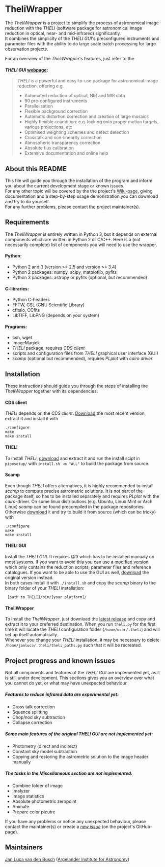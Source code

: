 # TheliWrapper

The *TheliWrapper* is a project to simplify the process of astronomical image
reduction with the *THELI* (software package for astronomical image reduction
in optical, near- and mid-infrared) significantly.  
It combines the simplicity of the *THELI GUI*'s preconfigured instruments and
parameter files with the ability to do large scale batch processing for large
observation projects.

For an overview of the *TheliWrapper*'s features, just refer to the
#### *THELI GUI* [webpage](https://www.astro.uni-bonn.de/theli/gui/):

> *THELI* is a powerful and easy-to-use package for astronomical image
  reduction, offering e.g.
> * Automated reduction of optical, NIR and MIR data
> * 90 pre-configured instruments
> * Parallelisation
> * Flexible background correction
> * Automatic distortion correction and creation of large mosaics
> * Highly flexible coaddition: e.g. locking onto proper motion targets,
    various projections, etc
> * Optimised weighting schemes and defect detection
> * Crosstalk and non-linearity correction
> * Atmospheric transparency correction
> * Absolute flux calibration
> * Extensive documentation and online help


## About this README

This file will guide you through the installation of the program and
inform you about the current development stage or known issues.  
For any other topic will be covered by the the project's
[Wiki-page](https://github.com/jlvdb/TheliWrapper/wiki), giving
documentation and a step-by-step usage demonstration you can download
and try to do yourself.  
For any further problems, please contact the project maintainer(s).


## Requirements

The *TheliWrapper* is entirely written in Python 3, but it depends on external
components which are written in Python 2 or C/C++. Here is a (not necessarily
complete) list of components you will need to use the wrapper.

#### Python:
* Python 2 and 3 (version >= 2.5 and version >= 3.4)
* Python 2 packages: numpy, scipy, matplotlib, pyfits
* Python 3 packages: astropy or pyfits (optional, but recommended)

#### C-libraries:
* Python C-headers
* FFTW, GSL (GNU Scientific Library)
* cfitsio, CCfits
* LibTIFF, LibPNG
(depends on your system)

#### Programs:
* csh, wget
* ImageMagick
* *THELI* package, requires *CDS client*
* scripts and configuration files from *THELI* graphical user interface (GUI)
* *scamp* (optional but recommended), requires *PLplot* with *cairo driver*


## Installation

These instructions should guide you through the steps of installing the
*TheliWrapper* together with its dependencies:

#### CDS client
*THELI* depends on the *CDS client*.
[Download](http://cdsarc.u-strasbg.fr/doc/cdsclient.html) the most recent
version, extract it and install it with

    ./configure
    make
    make install

#### THELI
To install *THELI*,
[download](https://www.astro.uni-bonn.de/theli/gui/download.html) and extract
it and run the install scipt in `pipesetup/` with `install.sh -m "ALL"` to
build the package from source.

#### Scamp
Even though *THELI* offers alternatives, it is highly recommended to install
*scamp* to compute precise astrometric solutions. It is not part of the package
itself, so has to be installed separately and requires *PLplot* with the
*cairo*-driver. On some linux distributions (e.g. Ubuntu, Linux Mint or
Arch Linux) *scamp* can be found precompiled in the package repositories.  
Otherwise [download](https://www.astromatic.net/software/scamp) it and try to
build it from source (which can be tricky) with

    ./configure
    make
    make install

#### THELI GUI
Install the *THELI GUI*. It requires *Qt3* which has to be installed manualy on
most systems. If you want to avoid this you can use a
[modified version](https://github.com/jlvdb/TheliWrapper/raw/extra-data/INSTALL/gui-2.10.3_modified.tar.gz)
which only contains the reduction scripts, parameter files and reference
catalogues. If you want to be able to use the GUI as well,
[download](https://www.astro.uni-bonn.de/theli/gui/download.html) the
original version instead.  
In both cases install it with `./install.sh` and copy the *scamp* binary to the
binary folder of your *THELI* installation:

     [path to THELI]/bin/[your platform]/

#### TheliWrapper
To install the *TheliWrapper*, just download the
[latest release](https://github.com/jlvdb/TheliWrapper/releases/latest) and
copy and extract it to your preferred destination. When you run `theli.py` for
the first time it will locate the *THELI* configuration folder
(`/home/user/.theli`) and will set up itself automatically.  
Whenever you change your *THELI* installation, it may be necessary to delete
`/home/janluca/.theli/theli_paths.py` such that it will be recreated.


## Project progress and known issues

Not all components and features of the *THELI GUI* are implemented yet, as it
is still under development. This sections gives you an overview over what you
cannot do yet, or what may have unexpected behaviour.

##### Features to reduce infrared data are experimental yet:
* Cross talk correction
* Squence splitting
* Chop/nod sky subtraction
* Collapse correction

##### Some main features of the original *THELI GUI* are not implemented yet:
* Photometry (direct and indirect)
* Constant sky model subtraction
* Copying and restoring the astrometric solution to the image header
  manually

##### The tasks in the *Miscellaneous* section are not implemented:
* Combine folder of image
* Imalyzer
* Image statistics
* Absolute photometric zeropoint
* Animate
* Prepare color picutre

If you have any problems or notice any unexpected behaviour, please contact
the maintainer(s) or create a
[*new issue*](https://github.com/jlvdb/TheliWrapper/issues/new)
(on the project's GitHub-page).


## Maintainers

[Jan Luca van den Busch](https://github.com/jlvdb)
([Argelander Institute for Astronomy](https://astro.uni-bonn.de/en))
